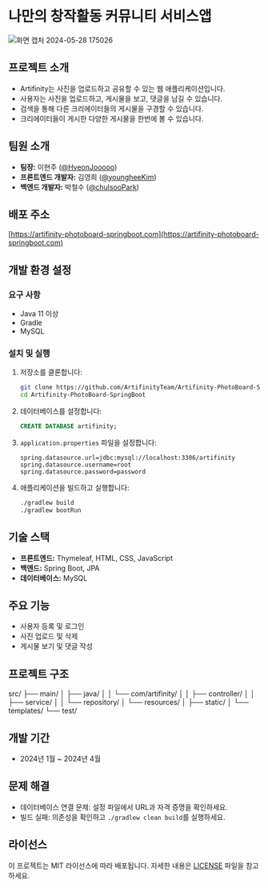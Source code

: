 # 나만의 창작활동 커뮤니티 서비스앱

![화면 캡처 2024-05-28 175026](https://github.com/ArtifinityTeam/Artifinity-PhotoBoard-SpringBoot/assets/149933307/c2fcfa25-815e-4c10-86a1-3405af93f812)

## 프로젝트 소개

- Artifinity는 사진을 업로드하고 공유할 수 있는 웹 애플리케이션입니다.
- 사용자는 사진을 업로드하고, 게시물을 보고, 댓글을 남길 수 있습니다.
- 검색을 통해 다른 크리에이터들의 게시물을 구경할 수 있습니다.
- 크리에이터들이 게시한 다양한 게시물을 한번에 볼 수 있습니다.

## 팀원 소개

- **팀장:** 이현주 ([@HyeonJooooo](https://github.com/HyeonJooooo))
- **프론트엔드 개발자:** 김영희 ([@youngheeKim](https://github.com/youngheeKim))
- **백엔드 개발자:** 박철수 ([@chulsooPark](https://github.com/chulsooPark))

## 배포 주소

[https://artifinity-photoboard-springboot.com](https://artifinity-photoboard-springboot.com)

## 개발 환경 설정

### 요구 사항

- Java 11 이상
- Gradle
- MySQL

### 설치 및 실행

1. 저장소를 클론합니다:
    ```bash
    git clone https://github.com/ArtifinityTeam/Artifinity-PhotoBoard-SpringBoot.git
    cd Artifinity-PhotoBoard-SpringBoot
    ```

2. 데이터베이스를 설정합니다:
    ```sql
    CREATE DATABASE artifinity;
    ```

3. `application.properties` 파일을 설정합니다:
    ```properties
    spring.datasource.url=jdbc:mysql://localhost:3306/artifinity
    spring.datasource.username=root
    spring.datasource.password=password
    ```

4. 애플리케이션을 빌드하고 실행합니다:
    ```bash
    ./gradlew build
    ./gradlew bootRun
    ```

## 기술 스택

- **프론트엔드:** Thymeleaf, HTML, CSS, JavaScript
- **백엔드:** Spring Boot, JPA
- **데이터베이스:** MySQL

## 주요 기능

- 사용자 등록 및 로그인
- 사진 업로드 및 삭제
- 게시물 보기 및 댓글 작성

## 프로젝트 구조

src/
├── main/
│ ├── java/
│ │ └── com/artifinity/
│ │ ├── controller/
│ │ ├── service/
│ │ └── repository/
│ └── resources/
│ ├── static/
│ └── templates/
└── test/


## 개발 기간

- 2024년 1월 ~ 2024년 4월

## 문제 해결

- 데이터베이스 연결 문제: 설정 파일에서 URL과 자격 증명을 확인하세요.
- 빌드 실패: 의존성을 확인하고 `./gradlew clean build`를 실행하세요.

## 라이선스

이 프로젝트는 MIT 라이선스에 따라 배포됩니다. 자세한 내용은 [LICENSE](LICENSE) 파일을 참고하세요.
